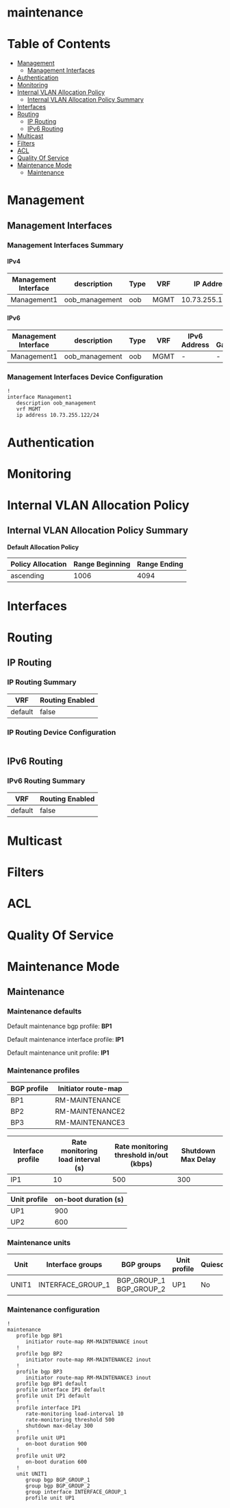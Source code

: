 # maintenance
# Table of Contents
<!-- toc -->

- [Management](#management)
  - [Management Interfaces](#management-interfaces)
- [Authentication](#authentication)
- [Monitoring](#monitoring)
- [Internal VLAN Allocation Policy](#internal-vlan-allocation-policy)
  - [Internal VLAN Allocation Policy Summary](#internal-vlan-allocation-policy-summary)
- [Interfaces](#interfaces)
- [Routing](#routing)
  - [IP Routing](#ip-routing)
  - [IPv6 Routing](#ipv6-routing)
- [Multicast](#multicast)
- [Filters](#filters)
- [ACL](#acl)
- [Quality Of Service](#quality-of-service)
- [Maintenance Mode](#maintenance-mode)
  - [Maintenance](#maintenance)

<!-- toc -->
# Management

## Management Interfaces

### Management Interfaces Summary

#### IPv4

| Management Interface | description | Type | VRF | IP Address | Gateway |
| -------------------- | ----------- | ---- | --- | ---------- | ------- |
| Management1 | oob_management | oob | MGMT | 10.73.255.122/24 | 10.73.255.2 |

#### IPv6

| Management Interface | description | Type | VRF | IPv6 Address | IPv6 Gateway |
| -------------------- | ----------- | ---- | --- | ------------ | ------------ |
| Management1 | oob_management | oob | MGMT | -  | - |

### Management Interfaces Device Configuration

```eos
!
interface Management1
   description oob_management
   vrf MGMT
   ip address 10.73.255.122/24
```

# Authentication

# Monitoring

# Internal VLAN Allocation Policy

## Internal VLAN Allocation Policy Summary

**Default Allocation Policy**

| Policy Allocation | Range Beginning | Range Ending |
| ------------------| --------------- | ------------ |
| ascending | 1006 | 4094 |

# Interfaces

# Routing

## IP Routing

### IP Routing Summary

| VRF | Routing Enabled |
| --- | --------------- |
| default | false|
### IP Routing Device Configuration

```eos
```
## IPv6 Routing

### IPv6 Routing Summary

| VRF | Routing Enabled |
| --- | --------------- |
| default | false |

# Multicast

# Filters

# ACL

# Quality Of Service

# Maintenance Mode

## Maintenance

### Maintenance defaults

Default maintenance bgp profile: **BP1**

Default maintenance interface profile: **IP1**

Default maintenance unit profile: **IP1**

### Maintenance profiles

| BGP profile | Initiator route-map |
| ----------- | ------------------- |
| BP1 | RM-MAINTENANCE |
| BP2 | RM-MAINTENANCE2 |
| BP3 | RM-MAINTENANCE3 |

| Interface profile | Rate monitoring load interval (s) | Rate monitoring threshold in/out (kbps) | Shutdown Max Delay |
|-------------------|-----------------------------------|-----------------------------------------|--------------------|
| IP1 | 10 | 500 | 300 |

| Unit profile | on-boot duration (s) |
| ------------ | -------------------- |
| UP1 | 900 |
| UP2 | 600 |

### Maintenance units

| Unit | Interface groups | BGP groups | Unit profile | Quiesce |
| ---- | ---------------- | ---------- | ------------ | ------- |
| UNIT1 | INTERFACE_GROUP_1 | BGP_GROUP_1<br/>BGP_GROUP_2 | UP1 | No |

### Maintenance configuration

```eos
!
maintenance
   profile bgp BP1
      initiator route-map RM-MAINTENANCE inout
   !
   profile bgp BP2
      initiator route-map RM-MAINTENANCE2 inout
   !
   profile bgp BP3
      initiator route-map RM-MAINTENANCE3 inout
   profile bgp BP1 default
   profile interface IP1 default
   profile unit IP1 default
   !
   profile interface IP1
      rate-monitoring load-interval 10
      rate-monitoring threshold 500
      shutdown max-delay 300
   !
   profile unit UP1
      on-boot duration 900
   !
   profile unit UP2
      on-boot duration 600
   !
   unit UNIT1
      group bgp BGP_GROUP_1
      group bgp BGP_GROUP_2
      group interface INTERFACE_GROUP_1
      profile unit UP1
```
